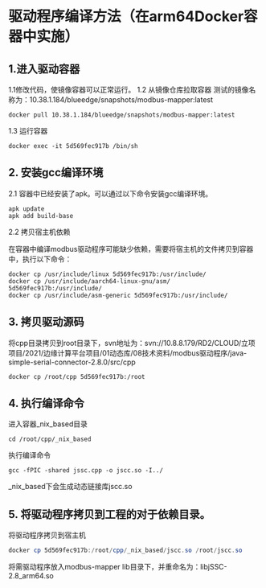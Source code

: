 # 驱动程序编译方法（在arm64Docker容器中实施）
## 1.进入驱动容器
1.1修改代码，使镜像容器可以正常运行。
1.2 从镜像仓库拉取容器
测试的镜像名称为：10.38.1.184/blueedge/snapshots/modbus-mapper:latest

```shell
docker pull 10.38.1.184/blueedge/snapshots/modbus-mapper:latest
```

1.3 运行容器

```shell
docker exec -it 5d569fec917b /bin/sh
```

## 2. 安装gcc编译环境
2.1 容器中已经安装了apk。可以通过以下命令安装gcc编译环境。

```shell
apk update
apk add build-base
```

2.2 拷贝宿主机依赖

在容器中编译modbus驱动程序可能缺少依赖，需要将宿主机的文件拷贝到容器中，执行以下命令：

```shell
docker cp /usr/include/linux 5d569fec917b:/usr/include/
docker cp /usr/include/aarch64-linux-gnu/asm/ 5d569fec917b:/usr/include/
docker cp /usr/include/asm-generic 5d569fec917b:/usr/include/
```

## 3. 拷贝驱动源码
将cpp目录拷贝到root目录下，svn地址为：svn://10.8.8.179/RD2/CLOUD/立项项目/2021/边缘计算平台项目/01动态库/08技术资料/modbus驱动程序/java-simple-serial-connector-2.8.0/src/cpp

```shell
docker cp /root/cpp 5d569fec917b:/root
```

## 4. 执行编译命令
进入容器_nix_based目录

```shell
cd /root/cpp/_nix_based
```

执行编译命令

```shell
gcc -fPIC -shared jssc.cpp -o jscc.so -I../
```

_nix_based下会生成动态链接库jscc.so

## 5. 将驱动程序拷贝到工程的对于依赖目录。
将驱动程序拷贝到宿主机

```powershell
docker cp 5d569fec917b:/root/cpp/_nix_based/jscc.so /root/jscc.so
```

将需驱动程序放入modbus-mapper lib目录下，并重命名为：libjSSC-2.8_arm64.so

